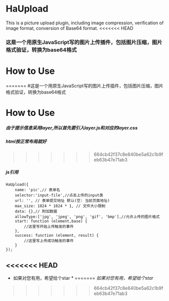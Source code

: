 # HaUpload
This is a picture upload plugin, including image compression, verification of image format, conversion of Base64 format.
<<<<<<< HEAD
### 这是一个用原生JavaScript写的图片上传插件，包括图片压缩，图片格式验证，转换为base64格式
# How to Use
=======
#这是一个用原生JavaScript写的图片上传插件，包括图片压缩，图片格式验证，转换为base64格式
# How to Use
##### 由于提示信息采用layer,所以首先要引入layer.js和对应的layer.css
##### html按正常布局就好
>>>>>>> 664cb42f37c8e840be5a62c1b9feb63b47e71ab3
##### js引用
```
HaUpload({ 
	name: 'pic',// 表单名
	selector:'input-file',//点击上传的input类
	url: '', // 表单提交地址 默认(空: 当前页面地址)
	max_size: 1024 * 1024 * 1, // 文件大小限制
	data: {},// 附加数据
	allowType:['jpg', 'jpeg', 'png', 'gif', 'bmp'],//允许上传的图片格式
	start: function (element,base) {
		//这里写开始上传触发的事件
	},
	success: function (element, result) {
		//这里写上传成功触发的事件
	}
});
```
<<<<<<< HEAD
-----
* 如果对您有用，希望给个star *
=======
*如果对您有用，希望给个star*

>>>>>>> 664cb42f37c8e840be5a62c1b9feb63b47e71ab3

